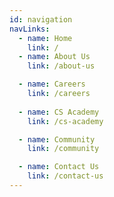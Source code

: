 ```yaml
---
id: navigation
navLinks:
  - name: Home
    link: /                                                                                                                                                                 
  - name: About Us
    link: /about-us

  - name: Careers
    link: /careers
    
  - name: CS Academy
    link: /cs-academy

  - name: Community
    link: /community

  - name: Contact Us
    link: /contact-us
---
```

